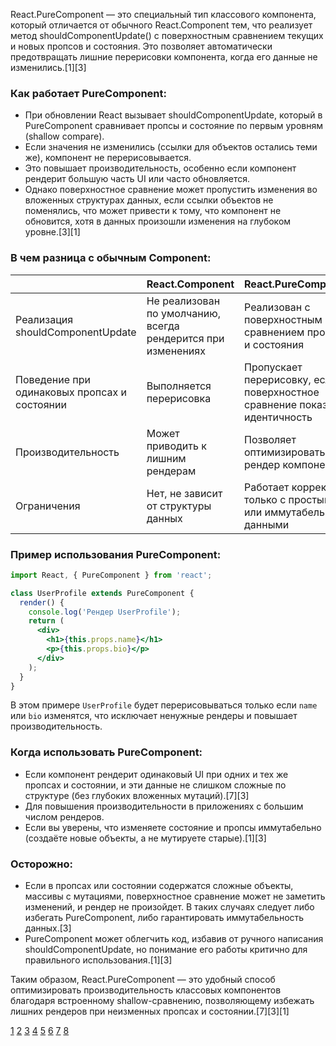 React.PureComponent — это специальный тип классового компонента, который отличается от обычного React.Component тем, что реализует метод shouldComponentUpdate() с поверхностным сравнением текущих и новых пропсов и состояния. Это позволяет автоматически предотвращать лишние перерисовки компонента, когда его данные не изменились.[1][3]

### Как работает PureComponent:

- При обновлении React вызывает shouldComponentUpdate, который в PureComponent сравнивает пропсы и состояние по первым уровням (shallow compare).
- Если значения не изменились (ссылки для объектов остались теми же), компонент не перерисовывается.
- Это повышает производительность, особенно если компонент рендерит большую часть UI или часто обновляется.
- Однако поверхностное сравнение может пропустить изменения во вложенных структурах данных, если ссылки объектов не поменялись, что может привести к тому, что компонент не обновится, хотя в данных произошли изменения на глубоком уровне.[3][1]

### В чем разница с обычным Component:

|                                              | React.Component                                              | React.PureComponent                                                        |
| -------------------------------------------- | ------------------------------------------------------------ | -------------------------------------------------------------------------- |
| Реализация shouldComponentUpdate             | Не реализован по умолчанию, всегда рендерится при изменениях | Реализован с поверхностным сравнением пропсов и состояния                  |
| Поведение при одинаковых пропсах и состоянии | Выполняется перерисовка                                      | Пропускает перерисовку, если поверхностное сравнение показало идентичность |
| Производительность                           | Может приводить к лишним рендерам                            | Позволяет оптимизировать рендер компонента                                 |
| Ограничения                                  | Нет, не зависит от структуры данных                          | Работает корректно только с простыми или иммутабельными данными            |

### Пример использования PureComponent:

```jsx
import React, { PureComponent } from 'react';

class UserProfile extends PureComponent {
  render() {
    console.log('Рендер UserProfile');
    return (
      <div>
        <h1>{this.props.name}</h1>
        <p>{this.props.bio}</p>
      </div>
    );
  }
}
```

В этом примере `UserProfile` будет перерисовываться только если `name` или `bio` изменятся, что исключает ненужные рендеры и повышает производительность.

### Когда использовать PureComponent:

- Если компонент рендерит одинаковый UI при одних и тех же пропсах и состоянии, и эти данные не слишком сложные по структуре (без глубоких вложенных мутаций).[7][3]
- Для повышения производительности в приложениях с большим числом рендеров.
- Если вы уверены, что изменяете состояние и пропсы иммутабельно (создаёте новые объекты, а не мутируете старые).[1][3]

### Осторожно:

- Если в пропсах или состоянии содержатся сложные объекты, массивы с мутациями, поверхностное сравнение может не заметить изменений, и рендер не произойдет. В таких случаях следует либо избегать PureComponent, либо гарантировать иммутабельность данных.[3]
- PureComponent может облегчить код, избавив от ручного написания shouldComponentUpdate, но понимание его работы критично для правильного использования.[1][3]

Таким образом, React.PureComponent — это удобный способ оптимизировать производительность классовых компонентов благодаря встроенному shallow-сравнению, позволяющему избежать лишних рендеров при неизменных пропсах и состоянии.[7][3][1]

[1](https://www.hackfrontend.com/docs/react/react-purecomponent)
[2](https://ru.legacy.reactjs.org/docs/react-api.html)
[3](https://habr.com/ru/companies/redmadrobot/articles/318222/)
[4](https://www.youtube.com/watch?v=H8019VhMW4M)
[5](https://www.dhiwise.com/post/purecomponent-vs-component-understanding-react-rendering)
[6](https://www.geeksforgeeks.org/reactjs/difference-between-react-component-and-react-purecomponent/)
[7](https://reactdev.ru/reference/react/PureComponent/)
[8](https://blog.openreplay.com/ru/%D1%87%D0%B8%D1%81%D1%82%D1%8B%D0%B5-%D0%BA%D0%BE%D0%BC%D0%BF%D0%BE%D0%BD%D0%B5%D0%BD%D1%82%D1%8B-react/)

